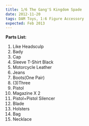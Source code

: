 ```yaml
---
title: 1/6 The Gang'S Kingdom Spade
date: 2012-11-20
tags: DAM Toys, 1:6 Figure Accessory
expected: Feb 2013
---
```


**Parts List:**
<ol>
	<li>Like Headsculp</li>
	<li>Bady</li>
	<li>Cap</li>
	<li>Sleeve T-Shirt Black</li>
	<li>Motorcycle Leather</li>
	<li>Jeans</li>
	<li>Boots(One Pair)</li>
	<li>(3)Three</li>
	<li>Pistol</li>
	<li>Magazine X 2</li>
	<li>Pistol+Pistol Silencer</li>
	<li>Blade</li>
	<li>Holsters</li>
	<li>Bag</li>
	<li>Necklace</li>
</ol>